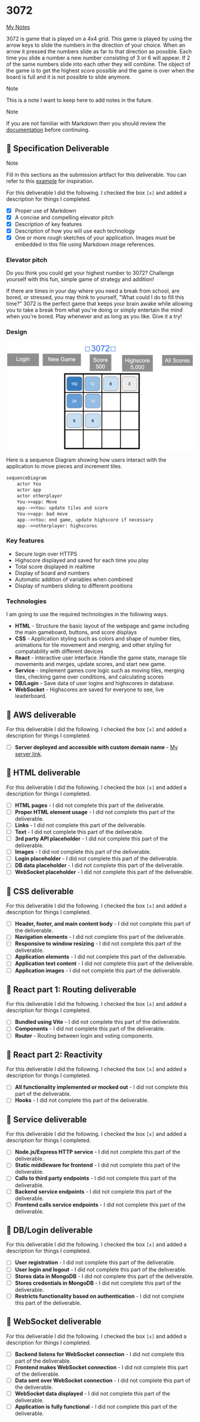 # 3072

[My Notes](notes.md)

3072 is game that is played on a 4x4 grid. This game is played by using the arrow keys to slide the numbers in the direction of your choice. When an arrow it pressed the numbers slide as far to that direction as possible. Each time you slide a number a new number consisting of 3 or 6 will appear. If 2 of the same numbers slide into each other they will combine. The object of the game is to get the highest score possible and the game is over when the board is full and it is not possible to slide anymore.

> [!NOTE]
> This is a note I want to keep here to add notes in the future.

> [!NOTE]
> If you are not familiar with Markdown then you should review the [documentation](https://docs.github.com/en/get-started/writing-on-github/getting-started-with-writing-and-formatting-on-github/basic-writing-and-formatting-syntax) before continuing.

## 🚀 Specification Deliverable

> [!NOTE]
> Fill in this sections as the submission artifact for this deliverable. You can refer to this [example](https://github.com/webprogramming260/startup-example/blob/main/README.md) for inspiration.

For this deliverable I did the following. I checked the box `[x]` and added a description for things I completed.

- [x] Proper use of Markdown
- [x] A concise and compelling elevator pitch
- [x] Description of key features
- [x] Description of how you will use each technology
- [x] One or more rough sketches of your application. Images must be embedded in this file using Markdown image references.

### Elevator pitch

Do you think you could get your highest number to 3072? Challenge yourself with this fun, simple game of strategy and addition!

If there are times in your day where you need a break from school, are bored, or stressed, you may think to yourself, "What could I do to fill this time?" 3072 is the perfect game that keeps your brain awake while allowing you to take a break from what you're doing or simply entertain the mind when you're bored. Play whenever and as long as you like. Give it a try!

### Design

![Design image](3072startup.png)

Here is a sequence Diagram showing how users interact with the application to move pieces and increment tiles.

```mermaid
sequenceDiagram
    actor You
    actor app
    actor otherplayer
    You->>app: Move
    app-->>You: update tiles and score
    You->>app: bad move
    app-->>You: end game, update highscore if necessary
    app-->>otherplayer: highscores
```

### Key features

- Secure login over HTTPS
- Highscore displayed and saved for each time you play
- Total score displayed in realtime
- Display of board and numbers
- Automatic addition of variables when combined
- Display of numbers sliding to different positions

### Technologies

I am going to use the required technologies in the following ways.

- **HTML** - Structure the basic layout of the webpage and game including the main gameboard, buttons, and score displays
- **CSS** - Application styling such as colors and shape of number tiles, animations for tile movement and merging, and other styling for compatability with different devices
- **React** - interactive user interface. Handle the game state, manage tile movements and merges, update scores, and start new game.
- **Service** - implement games core logic such as moving tiles, merging tiles, checking game over conditions, and calculating scores
- **DB/Login** - Save data of user logins and highscores in database.
- **WebSocket** - Highscores are saved for everyone to see, live leaderboard.

## 🚀 AWS deliverable

For this deliverable I did the following. I checked the box `[x]` and added a description for things I completed.

- [ ] **Server deployed and accessible with custom domain name** - [My server link](https://yourdomainnamehere.click).

## 🚀 HTML deliverable

For this deliverable I did the following. I checked the box `[x]` and added a description for things I completed.

- [ ] **HTML pages** - I did not complete this part of the deliverable.
- [ ] **Proper HTML element usage** - I did not complete this part of the deliverable.
- [ ] **Links** - I did not complete this part of the deliverable.
- [ ] **Text** - I did not complete this part of the deliverable.
- [ ] **3rd party API placeholder** - I did not complete this part of the deliverable.
- [ ] **Images** - I did not complete this part of the deliverable.
- [ ] **Login placeholder** - I did not complete this part of the deliverable.
- [ ] **DB data placeholder** - I did not complete this part of the deliverable.
- [ ] **WebSocket placeholder** - I did not complete this part of the deliverable.

## 🚀 CSS deliverable

For this deliverable I did the following. I checked the box `[x]` and added a description for things I completed.

- [ ] **Header, footer, and main content body** - I did not complete this part of the deliverable.
- [ ] **Navigation elements** - I did not complete this part of the deliverable.
- [ ] **Responsive to window resizing** - I did not complete this part of the deliverable.
- [ ] **Application elements** - I did not complete this part of the deliverable.
- [ ] **Application text content** - I did not complete this part of the deliverable.
- [ ] **Application images** - I did not complete this part of the deliverable.

## 🚀 React part 1: Routing deliverable

For this deliverable I did the following. I checked the box `[x]` and added a description for things I completed.

- [ ] **Bundled using Vite** - I did not complete this part of the deliverable.
- [ ] **Components** - I did not complete this part of the deliverable.
- [ ] **Router** - Routing between login and voting components.

## 🚀 React part 2: Reactivity

For this deliverable I did the following. I checked the box `[x]` and added a description for things I completed.

- [ ] **All functionality implemented or mocked out** - I did not complete this part of the deliverable.
- [ ] **Hooks** - I did not complete this part of the deliverable.

## 🚀 Service deliverable

For this deliverable I did the following. I checked the box `[x]` and added a description for things I completed.

- [ ] **Node.js/Express HTTP service** - I did not complete this part of the deliverable.
- [ ] **Static middleware for frontend** - I did not complete this part of the deliverable.
- [ ] **Calls to third party endpoints** - I did not complete this part of the deliverable.
- [ ] **Backend service endpoints** - I did not complete this part of the deliverable.
- [ ] **Frontend calls service endpoints** - I did not complete this part of the deliverable.

## 🚀 DB/Login deliverable

For this deliverable I did the following. I checked the box `[x]` and added a description for things I completed.

- [ ] **User registration** - I did not complete this part of the deliverable.
- [ ] **User login and logout** - I did not complete this part of the deliverable.
- [ ] **Stores data in MongoDB** - I did not complete this part of the deliverable.
- [ ] **Stores credentials in MongoDB** - I did not complete this part of the deliverable.
- [ ] **Restricts functionality based on authentication** - I did not complete this part of the deliverable.

## 🚀 WebSocket deliverable

For this deliverable I did the following. I checked the box `[x]` and added a description for things I completed.

- [ ] **Backend listens for WebSocket connection** - I did not complete this part of the deliverable.
- [ ] **Frontend makes WebSocket connection** - I did not complete this part of the deliverable.
- [ ] **Data sent over WebSocket connection** - I did not complete this part of the deliverable.
- [ ] **WebSocket data displayed** - I did not complete this part of the deliverable.
- [ ] **Application is fully functional** - I did not complete this part of the deliverable.

